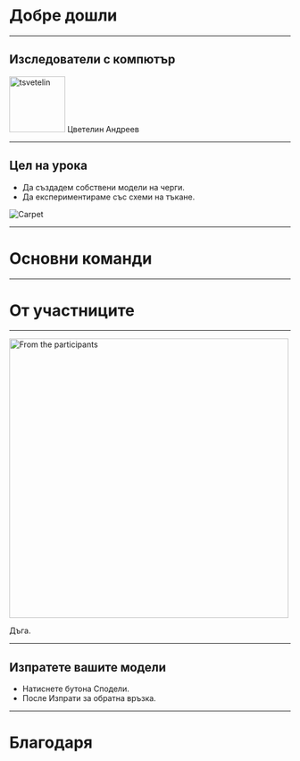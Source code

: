 # Добре дошли

---
## Изследователи с компютър

<div><img src="img/tsvetelin.png" alt="tsvetelin" style="width:100px;"/> Цветелин Андреев</div>

---
## Цел на урока

* Да създадем собствени модели на черги.
* Да експериментираме със схеми на тъкане.

<img src="img/Stage.png" alt="Carpet" />

---
# Основни команди

---
# От участниците

---
<img src="img/participants/Yasna.png" alt="From the participants" height="500px">

Дъга.

---
## Изпратете вашите модели 

* Натиснете бутона Сподели. 
* После Изпрати за обратна връзка.

---
# Благодаря
